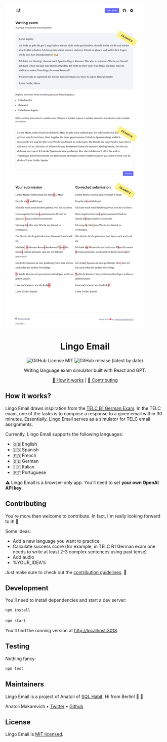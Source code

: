 ![Lingo Email screenshot](https://github.com/makaroni4/lingo-email/blob/main/.README/snapshot.png?raw=true)

<div align="center">

# Lingo Email

![GitHub License MIT](https://img.shields.io/github/license/makaroni4/lingo-email?color=%2347A3F3)
![GitHub release (latest by date)](https://img.shields.io/github/v/release/makaroni4/lingo-email?color=%2347A3F3)

Writing language exam simulator built with React and GPT.

[:microscope: How it works](https://github.com/makaroni4/lingo-email#how-it-works) | [:handshake: Contributing](https://github.com/makaroni4/lingo-email#contributing)

</div>

## How it works?

Lingo Email draws inspiration from the [TELC B1 German Exam](https://www.telc.net/sprachpruefungen/deutsch/zertifikat-deutsch-telc-deutsch-b1). In the TELC exam, one of the tasks is to compose a response to a given email within 30 minutes. Essentially, Lingo Email serves as a simulator for TELC email assignments.

Currently, Lingo Email supports the following languages:

* 🇬🇧 English
* 🇪🇸 Spanish
* 🇫🇷 French
* 🇩🇪 German
* 🇮🇹 Italian
* 🇵🇹 Portuguese

:warning: Lingo Email is a browser-only app. You'll need to set **your own OpenAI API key**.

## Contributing

You're more than welcome to contribute. In fact, I'm really looking forward to it! :rocket:

Some ideas:

* Add a new language you want to practice
* Calculate success score (for example, in TELC B1 German exam one needs to write at least 2-3 complex sentences using past tense)
* Add audio
* %YOUR_IDEA%

Just make sure to check out the [contribution guidelines](https://github.com/makaroni4/lingo-email/blob/main/CONTRIBUTING.md). :pray:

## Development

You'll need to install dependencies and start a dev server:

```sh
npm install

npm start
```

You'll find the running version at [http://localhost:3018](http://localhost:3018).

## Testing

Nothing fancy:

```sh
npm test
```

## Maintainers

Lingo Email is a project of Anatoli of [SQL Habit](https://www.sqlhabit.com/). Hi from Berlin! :wave: :beers:

Anatoli Makarevich • [Twitter](https://twitter.com/makaroni4) • [Github](https://github.com/makaroni4)


## License

Lingo Email is [MIT licensed](https://github.com/makaroni4/lingo-email/blob/main/LICENSE).
